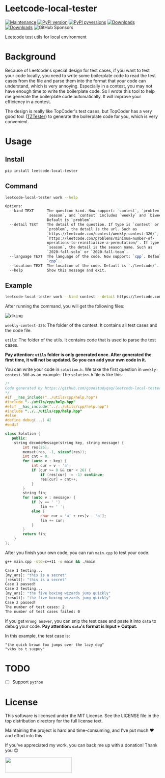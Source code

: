 # Leetcode-local-tester
[![Maintenance](https://img.shields.io/badge/maintained-yes-brightgreen.svg)](https://github.com/goodstudyqaq/leetcode-local-tester/graphs/commit-activity)
[![PyPI version](https://img.shields.io/pypi/v/leetcode-local-tester.svg)](https://pypi.python.org/pypi/leetcode-local-tester/)
[![PyPI pyversions](https://img.shields.io/pypi/pyversions/leetcode-local-tester.svg)](https://pypi.python.org/pypi/leetcode-local-tester/)
[![Downloads](https://static.pepy.tech/personalized-badge/leetcode-local-tester?period=month&units=international_system&left_color=grey&right_color=orange&left_text=downloads/month)](https://pepy.tech/project/leetcode-local-tester)
[![Downloads](https://static.pepy.tech/personalized-badge/leetcode-local-tester?period=total&units=international_system&left_color=grey&right_color=orange&left_text=downloads)](https://pepy.tech/project/leetcode-local-tester)
![GitHub Sponsors](https://img.shields.io/github/sponsors/goodstudyqaq)


Leetcode test utils for local environment

# Background
Because of Leetcode's special design for test cases, if you want to test your code locally, you need to write some boilerplate code to read the test cases from the file and parse them into the format that your code can understand, which is very annoying. Especially in a contest, you may not have enough time to write the boilerplate code. So I wrote this tool to help me generate the boilerplate code automatically. It will improve your efficiency in a contest.

The design is really like TopCoder's test cases, but TopCoder has a very good tool ([TZTester](https://community.topcoder.com/contest/classes/TZTester/TZTester.html)) to generate the boilerplate code for you, which is very convenient.

# Usage

## Install
```bash
pip install leetcode-local-tester
```

## Command
```bash
leetcode-local-tester work --help

Options:
  --kind TEXT      The question kind. Now support: `contest`, `problem`,
                   `season`, and `contest` includes `weekly` and `biweekly`.
                   Default is `problem`.
  --detail TEXT    The detail of the question. If type is `contest` or
                   `problem`, the detail is the url. Such as
                   `https://leetcode.com/contest/weekly-contest-326/`,
                   `https://leetcode.con/problems/minimum-number-of-
                   operations-to-reinitialize-a-permutation/`. If type is
                   `season`, the detail is the season name. Such as
                   `2020-fall-solo` or `2020-fall-team`.
  --language TEXT  The language of the code. Now support: `cpp`. Default is
                   `cpp`.
  --location TEXT  The location of the code. Default is `./leetcode/`.
  --help           Show this message and exit.
```

## Example
```bash
leetcode-local-tester work --kind contest --detail https://leetcode.com/contest/weekly-contest-326/ --language cpp --location ./leetcode/
```
After running the command, you will get the following files:


![dir.jpg](https://s2.loli.net/2023/07/25/APhmjgsIa9G3BSw.jpg)

`weekly-contest-326`: The folder of the contest. It contains all test cases and the code file.

`utils`: The folder of the utils. It contains code that is used to parse the test cases. 

**Pay attention: `utils` folder is only generated once. After generated the first time, it will not be updated. So you can add your own code in it.**

You can write your code in `solution.h`. We take the first question in `weekly-contest-300` as an example.
The `solution.h` file is like this:

```cpp
/*
Code generated by https://github.com/goodstudyqaq/leetcode-local-tester
*/
#if __has_include("../utils/cpp/help.hpp")
#include "../utils/cpp/help.hpp"
#elif __has_include("../../utils/cpp/help.hpp")
#include "../../utils/cpp/help.hpp"
#else
#define debug(...) 42
#endif

class Solution {
   public:
    string decodeMessage(string key, string message) {
        int res[26];
        memset(res, -1, sizeof(res));
        int cnt = 0;
        for (auto v : key) {
            int cur = v - 'a';
            if (cur >= 0 && cur < 26) {
                if (res[cur] != -1) continue;
                res[cur] = cnt++;
            }
        }
        string fin;
        for (auto v : message) {
            if (v == ' ')
                fin += ' ';
            else {
                char cur = 'a' + res[v - 'a'];
                fin += cur;
            }
        }
        return fin;
    }
};
```

After you finish your own code, you can run `main.cpp` to test your code.
    
```bash
g++ main.cpp -std=c++11 -o main && ./main

Case 1 testing...
[my_ans]: "this is a secret"
[result]: "this is a secret"
Case 1 passed!
Case 2 testing...
[my_ans]: "the five boxing wizards jump quickly"
[result]: "the five boxing wizards jump quickly"
Case 2 passed!
The number of test cases: 2
The number of test cases failed: 0
```

If you get `Wrong answer`, you can snip the test case and paste it into `data` to debug your code.
**Pay attention: `data`'s format is Input + Output.**

In this example, the test case is:

```text
"the quick brown fox jumps over the lazy dog"
"vkbs bs t suepuv"
```

# TODO
- [ ] Support `python`

# License
This software is licensed under the MIT License. See the LICENSE file in the top distribution directory for the full license text.

Maintaining the project is hard and time-consuming, and I've put much ❤️ and effort into this.

If you've appreciated my work, you can back me up with a donation! Thank you 😊


[<img src="https://cdn.buymeacoffee.com/buttons/default-orange.png" width="217px" height="51x">](https://www.buymeacoffee.com/goodstudyqaq)

